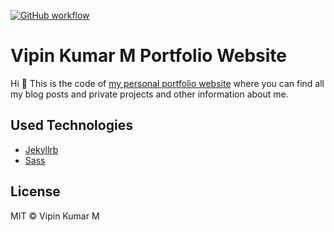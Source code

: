 [![GitHub workflow](https://github.com/VipinMadhaan/vipinmadhaan.github.io/actions/workflows/pages/pages-build-deployment/badge.svg)](https://github.com/VipinMadhaan/vipinmadhaan.github.io/actions/workflows/pages/pages-build-deployment)

# Vipin Kumar M Portfolio Website

Hi 👋 This is the code of [my personal portfolio website](<[ivipin.com](https://ivipin.com)>) where you can find all my blog posts and private projects and other information about me.

## Used Technologies

- [Jekyllrb](https://jekyllrb.com/)
- [Sass](https://sass-lang.com/)

## License

MIT © Vipin Kumar M
